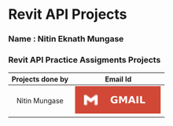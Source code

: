 # Revit API Projects 
### Name : Nitin Eknath Mungase
### Revit API Practice Assigments Projects 
| Projects done by | Email Id |
| :---: | :---: |
Nitin Mungase |[![EmailId](https://github.com/arshadrasheed/arshadrasheed/blob/main/Images/Gmail.svg)](nitinmungase3@gmail.com)<br>
